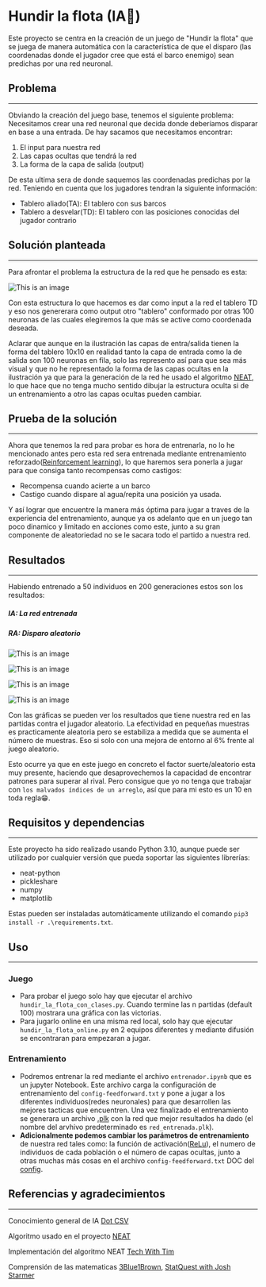 # Hundir la flota (IA🤖)

Este proyecto se centra en la creación de un juego de "Hundir la flota" que se juega de manera automática con la característica de que el disparo (las coordenadas donde el jugador cree que está el barco enemigo) sean predichas por una red neuronal.

## Problema

---

Obviando la creación del juego base, tenemos el siguiente problema:
Necesitamos crear una red neuronal que decida donde deberíamos disparar en base a una entrada. De hay sacamos que necesitamos encontrar:

1. El input para nuestra red
2. Las capas ocultas que tendrá la red
3. La forma de la capa de salida (output)

De esta ultima sera de donde saquemos las coordenadas predichas por la red. Teniendo en cuenta que los jugadores tendran la siguiente información:

* Tablero aliado(TA): El tablero con sus barcos
* Tablero a desvelar(TD): El tablero con las posiciones conocidas del jugador contrario

## Solución planteada

---

Para afrontar el problema la estructura de la red que he pensado es esta:

![This is an image](resources/red_img.png)

Con esta estructura lo que hacemos es dar como input a la red el tablero TD y eso nos genererara como output otro "tablero" conformado por otras 100 neuronas de las cuales elegiremos la que más se active como coordenada deseada.

Aclarar que aunque en la ilustración las capas de entra/salida tienen la forma del tablero 10x10 en realidad tanto la capa de entrada como la de salida son 100 neuronas en fila, solo las represento así para que sea más visual y que no he representado la forma de las capas ocultas en la ilustración ya que para la generación de la red he usado el algoritmo [NEAT](https://neat-python.readthedocs.io/en/latest/neat_overview.html), lo que hace que no tenga mucho sentido dibujar la estructura oculta si de un entrenamiento a otro las capas ocultas pueden cambiar.

## Prueba de la solución

---

Ahora que tenemos la red para probar es hora de entrenarla, no lo he mencionado antes pero esta red sera entrenada mediante entrenamiento reforzado([Reinforcement learning](https://en.wikipedia.org/wiki/Reinforcement_learning)), lo que haremos sera ponerla a jugar para que consiga tanto recompensas como castigos:

* Recompensa cuando acierte a un barco
* Castigo cuando dispare al agua/repita una posición ya usada.

Y así lograr que encuentre la manera más óptima para jugar a traves de la experiencia del entrenamiento, aunque ya os adelanto que en un juego tan poco dinamico y limitado en acciones como este, junto a su gran componente de aleatoriedad no se le sacara todo el partido a nuestra red.

## Resultados

---

Habiendo entrenado a 50 individuos en 200 generaciones estos son los resultados:

##### *IA: La red entrenada*

##### *RA: Disparo aleatorio*

![This is an image](resultado_de_partidas/10_partidas/0.png)

![This is an image](resultado_de_partidas/100_partidas/0.png)

![This is an image](resultado_de_partidas/1000_partidas/0.png)

![This is an image](resultado_de_partidas/10_000-partidas.png)

Con las gráficas se pueden ver los resultados que tiene nuestra red en las partidas contra el jugador aleatorio. La efectividad en pequeñas muestras es practicamente aleatoria pero se estabiliza a medida que se aumenta el número de muestras. Eso si solo con una mejora de entorno al 6% frente al juego aleatorio.

Esto ocurre ya que en este juego en concreto el factor suerte/aleatorio esta muy presente, haciendo que  desaprovechemos la capacidad de encontrar patrones para superar al rival. Pero consigue que yo no tenga que trabajar con ``los malvados índices de un arreglo``, así que para mi esto es un 10 en toda regla😁.

## Requisitos y dependencias

---

Este proyecto ha sido realizado usando Python 3.10, aunque puede ser utilizado por cualquier versión que pueda soportar las siguientes librerías:

* neat-python
* pickleshare
* numpy
* matplotlib

Estas pueden ser instaladas automáticamente utilizando el comando ``pip3 install -r .\requirements.txt``.

## Uso

---

### Juego

* Para probar el juego solo hay que ejecutar el archivo ``hundir_la_flota_con_clases.py``. Cuando termine las n partidas (default 100) mostrara una gráfica con las victorias.
* Para jugarlo online en una misma red local, solo hay que ejecutar ``hundir_la_flota_online.py`` en 2 equipos diferentes y mediante difusión se encontraran para empezaran a jugar.

### Entrenamiento

* Podremos entrenar la red mediante el archivo ``entrenador.ipynb`` que es un jupyter Notebook. Este archivo carga la configuración de entrenamiento del ``config-feedforward.txt`` y pone a jugar a los diferentes individuos(redes neuronales) para que desarrollen las mejores tacticas que encuentren. Una vez finalizado el entrenamiento se generara un archivo [.plk](https://docs.python.org/3/library/pickle.html) con la red que mejor resultados ha dado (el nombre del arvhivo predeterminado es ``red_entrenada.plk``).
* **Adicionalmente podemos cambiar los parámetros de entrenamiento** de nuestra red tales como: la función de activación([ReLu](https://en.wikipedia.org/wiki/Activation_function)), el numero de individuos de cada población o el número de capas ocultas, junto a otras muchas más cosas en el archivo ``config-feedforward.txt`` DOC del [config](https://neat-python.readthedocs.io/en/latest/config_file.html#neat-sectionhttps:/).

## Referencias y agradecimientos

---

Conocimiento general de IA [Dot CSV](https://www.youtube.com/@DotCSV)

Algoritmo usado en el proyecto [NEAT](https://nn.cs.utexas.edu/downloads/papers/stanley.cec02.pdf)

Implementación del algoritmo NEAT [Tech With Tim](https://www.youtube.com/watch?v=wQWWzBHUJWM&list=PLzMcBGfZo4-lwGZWXz5Qgta_YNX3_vLS2&index=6)

Comprensión de las matematicas [3Blue1Brown](https://www.youtube.com/@3blue1brown), [StatQuest with Josh Starmer](https://www.youtube.com/@statquest)
